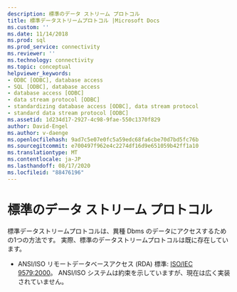 ```yaml
---
description: 標準のデータ ストリーム プロトコル
title: 標準データストリームプロトコル |Microsoft Docs
ms.custom: ''
ms.date: 11/14/2018
ms.prod: sql
ms.prod_service: connectivity
ms.reviewer: ''
ms.technology: connectivity
ms.topic: conceptual
helpviewer_keywords:
- ODBC [ODBC], database access
- SQL [ODBC], database access
- database access [ODBC]
- data stream protocol [ODBC]
- standardizing database access [ODBC], data stream protocol
- standard data stream protocol [ODBC]
ms.assetid: 1d234d17-2927-4c98-9fae-550c1370f829
author: David-Engel
ms.author: v-daenge
ms.openlocfilehash: 9ad7c5e07e0fc5a59edc68fa6cbe70d7bd5fc76b
ms.sourcegitcommit: e700497f962e4c2274df16d9e651059b42ff1a10
ms.translationtype: MT
ms.contentlocale: ja-JP
ms.lasthandoff: 08/17/2020
ms.locfileid: "88476196"
---
```

# <a name="standard-data-stream-protocol"></a>標準のデータ ストリーム プロトコル
標準データストリームプロトコルは、異種 Dbms のデータにアクセスするための1つの方法です。 実際、標準のデータストリームプロトコルは既に存在しています。

- ANSI/ISO リモートデータベースアクセス (RDA) 標準: [ISO/IEC 9579:2000](https://www.iso.org/iso/catalogue_detail.htm?csnumber=30615)。 ANSI/ISO システムは約束を示していますが、現在は広く実装されていません。
